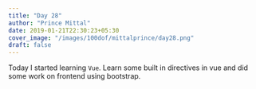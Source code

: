 ```yaml
---
title: "Day 28"
author: "Prince Mittal"
date: 2019-01-21T22:30:23+05:30
cover_image: "/images/100dof/mittalprince/day28.png"
draft: false
---
```


Today I started learning `Vue`. Learn some built in directives in vue and did some work on frontend using bootstrap.